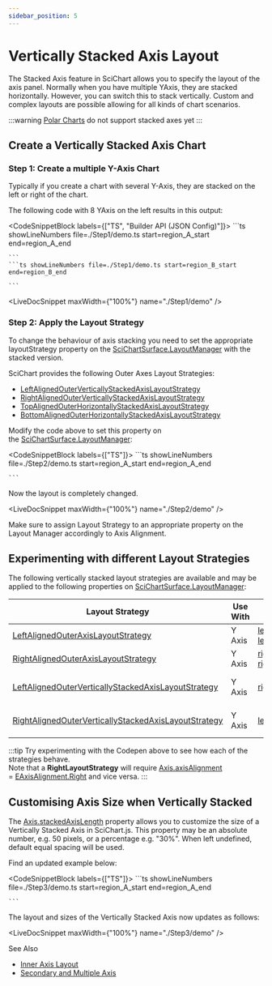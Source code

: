 ```yaml
---
sidebar_position: 5
---
```


# Vertically Stacked Axis Layout

The Stacked Axis feature in SciChart allows you to specify the layout of the axis panel. Normally when you have multiple YAxis, they are stacked horizontally. However, you can switch this to stack vertically. Custom and complex layouts are possible allowing for all kinds of chart scenarios.

:::warning
[Polar Charts](/2d-charts/surface/scichart-polar-surface-type) do not support stacked axes yet
:::

<ChartFromSciChartDemo src="https://scichart.com/demo/iframe/javascript-vertically-stacked-axes" title="Vertically Stacked Axis" description="" />

Create a Vertically Stacked Axis Chart
--------------------------------------

### Step 1: Create a multiple Y-Axis Chart

Typically if you create a chart with several Y-Axis, they are stacked on the left or right of the chart.

The following code with 8 YAxis on the left results in this output:

<CodeSnippetBlock labels={["TS", "Builder API (JSON Config)"]}>
    ```ts showLineNumbers file=./Step1/demo.ts start=region_A_start end=region_A_end

    ```
    ```ts showLineNumbers file=./Step1/demo.ts start=region_B_start end=region_B_end

    ```

</CodeSnippetBlock>

<LiveDocSnippet maxWidth={"100%"} name="./Step1/demo" />

### Step 2: Apply the Layout Strategy

To change the behaviour of axis stacking you need to set the appropriate layoutStrategy property on the [SciChartSurface.LayoutManager](https://scichart.com/documentation/js/current/typedoc/classes/scichartsurface.html#layoutmanager) with the stacked version. 

SciChart provides the following Outer Axes Layout Strategies:

*   [LeftAlignedOuterVerticallyStackedAxisLayoutStrategy](https://scichart.com/documentation/js/current/typedoc/classes/leftalignedouterverticallystackedaxislayoutstrategy.html)
*   [RightAlignedOuterVerticallyStackedAxisLayoutStrategy](https://scichart.com/documentation/js/current/typedoc/classes/rightalignedouterverticallystackedaxislayoutstrategy.html)
*   [TopAlignedOuterHorizontallyStackedAxisLayoutStrategy](https://scichart.com/documentation/js/current/typedoc/classes/topalignedouterhorizontallystackedaxislayoutstrategy.html)
*   [BottomAlignedOuterHorizontallyStackedAxisLayoutStrategy](https://scichart.com/documentation/js/current/typedoc/classes/bottomalignedouterhorizontallystackedaxislayoutstrategy.html)

Modify the code above to set this property on the [SciChartSurface.LayoutManager](https://scichart.com/documentation/js/current/typedoc/classes/scichartsurface.html#layoutmanager):

<CodeSnippetBlock labels={["TS"]}>
    ```ts showLineNumbers file=./Step2/demo.ts start=region_A_start end=region_A_end

    ```
</CodeSnippetBlock>

Now the layout is completely changed.

<LiveDocSnippet maxWidth={"100%"} name="./Step2/demo" />

Make sure to assign Layout Strategy to an appropriate property on the Layout Manager accordingly to Axis Alignment.

Experimenting with different Layout Strategies
----------------------------------------------

The following vertically stacked layout strategies are available and may be applied to the following properties on [SciChartSurface.LayoutManager](https://scichart.com/documentation/js/current/typedoc/classes/scichartsurface.html#layoutmanager):

| Layout Strategy | Use With | Apply to LayoutManager Prop | Behavior |
|-----------------|----------|-----------------------------|----------|
| [LeftAlignedOuterAxisLayoutStrategy](https://scichart.com/documentation/js/current/typedoc/classes/leftalignedouteraxislayoutstrategy.html) | Y Axis | [leftInnerAxisLayoutStrategy](https://scichart.com/documentation/js/current/typedoc/classes/layoutmanager.html#leftinneraxeslayoutstrategy), [leftOuterAxisLayoutStrategy](https://scichart.com/documentation/js/current/typedoc/classes/layoutmanager.html#leftouteraxeslayoutstrategy) | Default behavior |
| [RightAlignedOuterAxisLayoutStrategy](https://scichart.com/documentation/js/current/typedoc/classes/rightalignedouteraxislayoutstrategy.html) | Y Axis | [rightInnerAxisLayoutStrategy](https://scichart.com/documentation/js/current/typedoc/classes/layoutmanager.html#rightinneraxeslayoutstrategy), [rightOuterAxisLayoutStrategy](https://scichart.com/documentation/js/current/typedoc/classes/layoutmanager.html#rightouteraxeslayoutstrategy) | Default behavior |
| [LeftAlignedOuterVerticallyStackedAxisLayoutStrategy](https://scichart.com/documentation/js/current/typedoc/classes/leftalignedouterverticallystackedaxislayoutstrategy.html) | Y Axis | [rightOuterAxisLayoutStrategy](https://scichart.com/documentation/js/current/typedoc/classes/layoutmanager.html#rightouteraxeslayoutstrategy) | Vertical stacking behavior |
| [RightAlignedOuterVerticallyStackedAxisLayoutStrategy](https://scichart.com/documentation/js/current/typedoc/classes/rightalignedouterverticallystackedaxislayoutstrategy.html) | Y Axis | [leftOuterAxisLayoutStrategy](https://scichart.com/documentation/js/current/typedoc/classes/layoutmanager.html#leftouteraxeslayoutstrategy) | Vertical stacking behavior |

:::tip
Try experimenting with the Codepen above to see how each of the strategies behave.  
Note that a **RightLayoutStrategy** will require [Axis.axisAlignment](https://scichart.com/documentation/js/current/typedoc/classes/numericaxis.html#axisalignment) = [EAxisAlignment.Right](https://scichart.com/documentation/js/current/typedoc/enums/eaxisalignment.html) and vice versa.
:::

Customising Axis Size when Vertically Stacked
---------------------------------------------

The [Axis.stackedAxisLength](https://scichart.com/documentation/js/current/typedoc/classes/axisbase2d.html#stackedaxislength) property allows you to customize the size of a Vertically Stacked Axis in SciChart.js. This property may be an absolute number, e.g. 50 pixels, or a percentage e.g. "30%". When left undefined, default equal spacing will be used.

Find an updated example below:

<CodeSnippetBlock labels={["TS"]}>
    ```ts showLineNumbers file=./Step3/demo.ts start=region_A_start end=region_A_end

    ```
</CodeSnippetBlock>

The layout and sizes of the Vertically Stacked Axis now updates as follows:

<LiveDocSnippet maxWidth={"100%"} name="./Step3/demo" />

See Also

* [Inner Axis Layout](/2d-charts/axis-api/multi-axis-and-layout/inner-axis-layout)
* [Secondary and Multiple Axis](/2d-charts/axis-api/multi-axis-and-layout/secondary-and-multiple-axis-overview)
